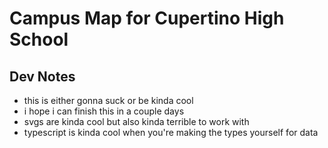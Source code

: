 # Campus Map for Cupertino High School

## Dev Notes
- this is either gonna suck or be kinda cool
- i hope i can finish this in a couple days
- svgs are kinda cool but also kinda terrible to work with
- typescript is kinda cool when you're making the types yourself for data